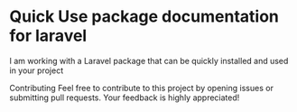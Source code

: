 #  Quick Use package documentation for laravel

I am working with a Laravel package that can be quickly installed and used in your project

Contributing
Feel free to contribute to this project by opening issues or submitting pull requests. Your feedback is highly appreciated!
